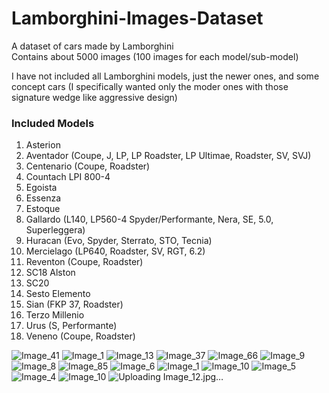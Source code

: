 # Lamborghini-Images-Dataset
A dataset of cars made by Lamborghini  
Contains about 5000 images (100 images for each model/sub-model)  

I have not included all Lamborghini models, just the newer ones, and some concept cars (I specifically wanted only the moder ones with those signature wedge like aggressive design)  

### Included Models

1. Asterion
2. Aventador (Coupe, J, LP, LP Roadster, LP Ultimae, Roadster, SV, SVJ)
3. Centenario (Coupe, Roadster)
4. Countach LPI 800-4
5. Egoista
6. Essenza
7. Estoque
8. Gallardo (L140, LP560-4 Spyder/Performante, Nera, SE, 5.0, Superleggera)
9. Huracan (Evo, Spyder, Sterrato, STO, Tecnia)
10. Mercielago (LP640, Roadster, SV, RGT, 6.2)
11. Reventon (Coupe, Roadster)
12. SC18 Alston
13. SC20
14. Sesto Elemento
15. Sian (FKP 37, Roadster)
16. Terzo Millenio
17. Urus (S, Performante)
18. Veneno (Coupe, Roadster)

![Image_41](https://user-images.githubusercontent.com/78966432/215966679-efbdfd21-756e-4621-a6ad-0594d636892d.jpg)
![Image_1](https://user-images.githubusercontent.com/78966432/215966773-c3545adf-ea12-4aba-a93c-3c474bbf9a9f.jpg)
![Image_13](https://user-images.githubusercontent.com/78966432/215966832-68a2a0cc-70e9-4544-9c9b-c3723c631661.jpg)
![Image_37](https://user-images.githubusercontent.com/78966432/215966890-e933108c-d446-4b60-aca7-478b8e8eba3a.jpg)
![Image_66](https://user-images.githubusercontent.com/78966432/215966930-31774c1f-d1f4-47e6-ba22-ce197747ee73.jpg)
![Image_9](https://user-images.githubusercontent.com/78966432/215966985-2a414cc1-01c8-4270-9790-a6abb31f1248.jpg)
![Image_8](https://user-images.githubusercontent.com/78966432/215967051-a111b8a3-8c19-4b90-a846-87136edbdf25.jpg)
![Image_85](https://user-images.githubusercontent.com/78966432/215967119-cf77f91a-764f-4015-ad51-60117a343ae0.jpg)
![Image_6](https://user-images.githubusercontent.com/78966432/215967141-99503a19-47b4-41b1-ac73-8ca7cf208121.jpg)
![Image_1](https://user-images.githubusercontent.com/78966432/215967171-2d91c491-a453-42bf-96e0-f9072ff13624.jpg)
![Image_10](https://user-images.githubusercontent.com/78966432/215967218-c284c007-4ffb-44b1-a523-710e878b5c02.jpg)
![Image_5](https://user-images.githubusercontent.com/78966432/215967253-10d3dee4-9e29-47e4-9324-cb83f1d7ae02.jpg)
![Image_4](https://user-images.githubusercontent.com/78966432/215967284-44cf5f80-5003-4269-8e6d-759e7870a270.jpg)
![Image_10](https://user-images.githubusercontent.com/78966432/215967328-32274a3d-1de5-4ed9-8ff5-fb915297e6b2.jpg)
![Uploading Image_12.jpg…]()



